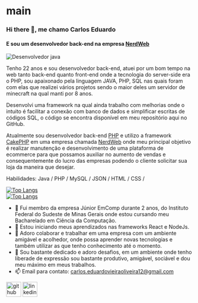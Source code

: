 # main
### Hi there 👋, me chamo Carlos Eduardo
#### E sou um desenvolvedor back-end na empresa [NerdWeb](https://nerdweb.com.br/)
![Desenvolvedor java](https://training.infnet.edu.br/wp-content/uploads/sites/18/2019/02/curso-desenvolvimento-java.jpg)

Tenho 22 anos e sou desenvolvedor back-end, atuei por um bom tempo na web tanto back-end quanto front-end onde a tecnologia do server-side era o PHP, sou apaixonado pela linguagem JAVA, PHP, SQL nas quais foram com elas que realizei vários projetos sendo o maior deles um servidor de minecraft na qual manti por 8 anos.

Desenvolvi uma framework na qual ainda trabalho com melhorias onde o intuito é facilitar a conexão com banco de dados e simplificar escritas de códigos SQL, o código se encontra disponível em meu repositório aqui no GitHub.

Atualmente sou desenvolvedor back-end [PHP](https://www.php.net/) e utilizo a framework [CakePHP](https://cakephp.org/) em uma empresa chamada [NerdWeb](https://nerdweb.com.br/) onde meu principal objetivo é realizar manutenção e desenvolvimento de uma plataforma de ecommerce para que possamos auxiliar no aumento de vendas e consequentemente do lucro das empresas podendo o cliente solicitar sua loja da maneira que desejar.

Habilidades: Java / PHP / MySQL / JSON / HTML / CSS /<br>


[![Top Langs](https://github-readme-stats.vercel.app/api?username=EduardoMGP&show_icons=true&theme=radical)](https://github.com/anuraghazra/github-readme-stats)<br>
[![Top Langs](https://github-readme-stats.vercel.app/api/top-langs/?username=EduardoMGP&layout=compact)](https://github.com/anuraghazra/github-readme-stats)


- 🔭 Fui membro da empresa Júnior EmComp durante 2 anos, do Instituto Federal do Sudeste de Minas Gerais onde estou cursando meu Bacharelado em Ciência da Computação.
- 🌱 Estou iniciando meus aprendizados nas frameworks React e NodeJs.
- 👯 Adoro colaborar e trabalhar em uma empresa com um ambiente amigável e acolhedor, onde possa aprender novas tecnologias e também utilizar as que tenho conhecimento até o momento. 
- 🤪 Sou bastante dedicado e adoro desafios, em um ambiente onde tenho liberade de expressão sou bastante produtivo, amigável, sociável e dou meu máximo em meus trabalhos.
- 📫 Email para contato: carlos.eduardovieiraoliveira12@gmail.com 


[<img src='https://cdn.jsdelivr.net/npm/simple-icons@3.0.1/icons/github.svg' alt='github' height='40'>](https://github.com/EduardoMGP)  [<img src='https://cdn.jsdelivr.net/npm/simple-icons@3.0.1/icons/linkedin.svg' alt='linkedin' height='40'>](https://www.linkedin.com/in/carloseduardo12/)  

